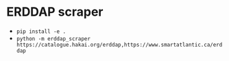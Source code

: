 # ERDDAP scraper

- `pip install -e .`
- `python -m erddap_scraper https://catalogue.hakai.org/erddap,https://www.smartatlantic.ca/erddap`

